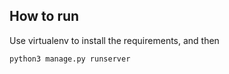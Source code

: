 How to run
----------

Use virtualenv to install the requirements, and then

    python3 manage.py runserver